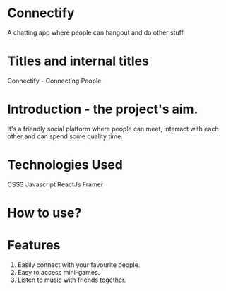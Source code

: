 # Connectify 
A chatting app where people can hangout and do other stuff

# Titles and internal titles
Connectify - Connecting People



# Introduction - the project's aim.
It's a friendly social platform where people can meet, interract with each other and can spend some quality time. 

# Technologies Used
CSS3
Javascript
ReactJs
Framer


# How to use?

# Features
1) Easily connect with your favourite people.
2) Easy to access mini-games.
3) Listen to music with friends together.
